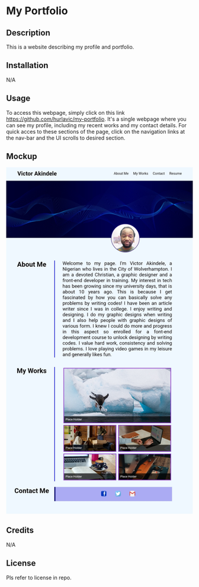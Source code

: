 # My Portfolio

## Description
This is a website describing my profile and portfolio.
## Installation
N/A
## Usage
To access this webpage, simply click on this link https://github.com/hurlavic/my-portfolio. It's a single webpage where you can see my profile, including my recent works and my contact details. For quick acces to these sections of the page, click on the navigation links at the nav-bar and the UI scrolls to desired section.

## Mockup 
![alt text](./images/mock%20up.jpg)
## Credits
N/A
## License
Pls refer to license in repo.